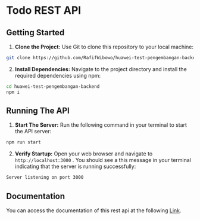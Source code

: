 # Todo REST API

## Getting Started

1. **Clone the Project:**
   Use Git to clone this repository to your local machine:

```bash
git clone https://github.com/RafifWibowo/huawei-test-pengembangan-backend
```

2. **Install Dependencies:**
   Navigate to the project directory and install the required dependencies using npm:

```bash
cd huawei-test-pengembangan-backend
npm i
```

## Running The API

1. **Start The Server:**
   Run the following command in your terminal to start the API server:

```bash
npm run start
```

2. **Verify Startup:**
   Open your web browser and navigate to `http://localhost:3000` . You should see a this message in your terminal indicating that the server is running successfully:

```bash
Server listening on port 3000
```

## Documentation

You can access the documentation of this rest api at the following [Link](https://documenter.getpostman.com/view/13228891/2sAYHzG3bH).
